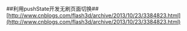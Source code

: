 ##利用pushState开发无刷页面切换##
[http://www.cnblogs.com/flash3d/archive/2013/10/23/3384823.html](http://www.cnblogs.com/flash3d/archive/2013/10/23/3384823.html)
